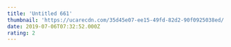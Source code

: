 ```yaml
---
title: 'Untitled 661'
thumbnail: 'https://ucarecdn.com/35d45e07-ee15-49fd-82d2-90f0925038ed/'
date: 2019-07-06T07:32:52.000Z
rating: 2
---
```

